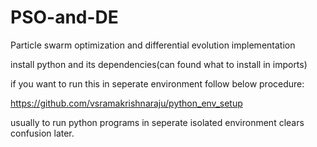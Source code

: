 # PSO-and-DE

Particle swarm optimization and differential evolution implementation 

install python and its dependencies(can found what to install in imports) 

if you want to run this in seperate environment follow below procedure: 

https://github.com/vsramakrishnaraju/python_env_setup

usually to run python programs in seperate isolated environment clears confusion later. 
